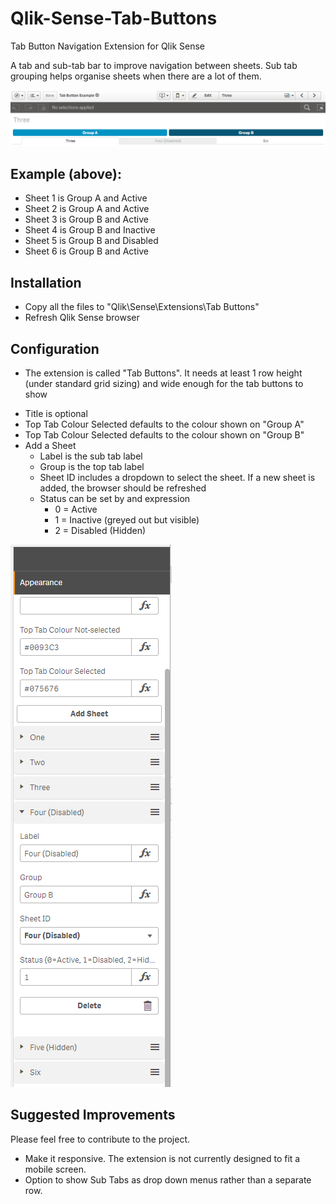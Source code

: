 # Qlik-Sense-Tab-Buttons
Tab Button Navigation Extension for Qlik Sense

A tab and sub-tab bar to improve navigation between sheets. Sub tab grouping helps organise sheets when there are a lot of them. 

![](Image1.png)
## Example (above):
* Sheet 1 is Group A and Active
* Sheet 2 is Group A and Active
* Sheet 3 is Group B and Active
* Sheet 4 is Group B and Inactive
* Sheet 5 is Group B and Disabled
* Sheet 6 is Group B and Active

## Installation
- Copy all the files to "Qlik\Sense\Extensions\Tab Buttons"
- Refresh Qlik Sense browser

## Configuration
- The extension is called "Tab Buttons". It needs at least 1 row height (under standard grid sizing) and wide enough for the tab buttons to show
* Title is optional
* Top Tab Colour Selected defaults to the colour shown on "Group A"
* Top Tab Colour Selected defaults to the colour shown on "Group B"
* Add a Sheet
    * Label is the sub tab label
    * Group is the top tab label
    * Sheet ID includes a dropdown to select the sheet. If a new sheet is added, the browser should be refreshed
    * Status can be set by and expression
        * 0 = Active
        * 1 = Inactive (greyed out but visible)
        * 2 = Disabled (Hidden)

![](Image2.png)

## Suggested Improvements

Please feel free to contribute to the project. 
- Make it responsive. The extension is not currently designed to fit a mobile screen. 
- Option to show Sub Tabs as drop down menus rather than a separate row.

